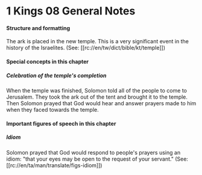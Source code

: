 # 1 Kings 08 General Notes

#### Structure and formatting

The ark is placed in the new temple. This is a very significant event in the history of the Israelites. (See: [[rc://en/tw/dict/bible/kt/temple]])

#### Special concepts in this chapter

##### Celebration of the temple's completion
When the temple was finished, Solomon told all of the people to come to Jerusalem. They took the ark out of the tent and brought it to the temple. Then Solomon prayed that God would hear and answer prayers made to him when they faced towards the temple.

#### Important figures of speech in this chapter

##### Idiom
Solomon prayed that God would respond to people's prayers using an idiom:  "that your eyes may be open to the request of your servant." (See: [[rc://en/ta/man/translate/figs-idiom]])
